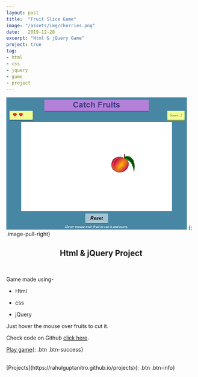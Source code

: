 ```yaml
---
layout: post
title:  "Fruit Slice Game"
image: "/assets/img/cherries.png"
date:   2019-12-28
excerpt: "Html & jQuery Game"
project: true
tag:
- html
- css
- jquery
- game
- project
---
```


![project 4](/assets/img/FruitGame.png)
{: .image-pull-right}

<center><h2>Html & jQuery Project</h2></center>

<br/>  

Game made using-

* Html

* css

* jQuery

Just hover the mouse over fruits to cut it.

Check code on Github [click here](https://github.com/RahulGuptaNitro/FruitSliceGame).

[Play game](https://rahulguptanitro.github.io/FruitSliceGame/){: .btn .btn-success}


<br/>
[Projects](https://rahulguptanitro.github.io/projects){: .btn .btn-info}
